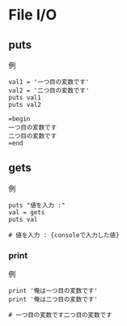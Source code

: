 # File I/O

## puts

例
```
val1 = '一つ目の変数です'
val2 = '二つ目の変数です'
puts val1
puts val2

=begin
一つ目の変数です
二つ目の変数です
=end
```

## gets

例
```
puts "値を入力 :"
val = gets
puts val

# 値を入力 : {consoleで入力した値}
```

### print

例
```
print '俺は一つ目の変数です'
print '俺は二つ目の変数です'

# 一つ目の変数です二つ目の変数です
```


